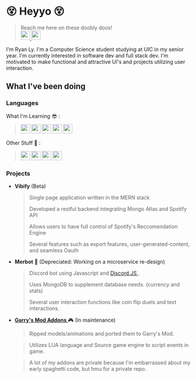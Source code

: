<!---
rlyjoe2/rlyjoe2 is a ✨ special ✨ repository because its `README.md` (this file) appears on your GitHub profile.
You can click the Preview link to take a look at your changes.
--->
 <link rel="stylesheet" href="https://cdn.jsdelivr.net/gh/devicons/devicon@v2.15.1/devicon.min.css"> 
 
# :dizzy_face: Heyyo :dizzy_face:
> Reach me here on these doobly doos!  
> <a href = "https://www.linkedin.com/in/ryan-ly-9a2ab71b7"> <img src="https://raw.githubusercontent.com/peterthehan/peterthehan/master/assets/linkedin.svg" width = 25 /> </a> <a href = "https://www.instagram.com/merble_/"> <img src = "https://raw.githubusercontent.com/hussainweb/hussainweb/main/icons/instagram.png" width = 25 /> </a>

I'm Ryan Ly. I'm a Computer Science student studying at UIC in my senior year. I'm currently interested in software dev and full stack dev. I'm motivated to make functional and attractive UI's and projects utilizing user interaction.
## What I've been doing

### Languages
  What I'm Learning :sunglasses: : 
> <img src="https://cdn.jsdelivr.net/gh/devicons/devicon/icons/javascript/javascript-plain.svg" width = 25 />  <img src="https://cdn.jsdelivr.net/gh/devicons/devicon/icons/java/java-original.svg" width = 25 /> <img src="https://cdn.jsdelivr.net/gh/devicons/devicon/icons/mongodb/mongodb-original-wordmark.svg" width = 25 />  <img src="https://cdn.jsdelivr.net/gh/devicons/devicon/icons/react/react-original-wordmark.svg" width = 25 /> <img src="https://cdn.jsdelivr.net/gh/devicons/devicon/icons/nodejs/nodejs-original.svg" width = 25 />
  
  Other Stuff :ghost: :
  > <img src="https://cdn.jsdelivr.net/gh/devicons/devicon/icons/cplusplus/cplusplus-original.svg" width = 25 /> <img src="https://cdn.jsdelivr.net/gh/devicons/devicon/icons/c/c-original.svg" width = 25 /> <img src="https://cdn.jsdelivr.net/gh/devicons/devicon/icons/python/python-original.svg" width = 25 /> <img src="https://cdn.jsdelivr.net/gh/devicons/devicon/icons/lua/lua-original.svg" width = 25 /> 
          
          
          
          

### Projects
- **Vibify** (Beta)
   > Single page application written in the MERN stack
   > 
   > Developed a restful backend integrating Mongo Atlas and Spotify API
   >
   > Allows users to have full control of Spotify's Reccomendation Engine
   >
   > Several features such as export features, user-generated-content, and seamless Oauth
- **Merbot** :space_invader: (Depreciated: Working on a microservice re-design)
   > Discord bot using Javascript and <a href = "https://discord.js.org/#/"> Discord.JS </a>.
   > 
   > Uses MongoDB to supplement database needs. (currency and stats)
   > 
   > Several user interaction functions like coin flip duels and text interactions.
- <a href = "https://steamcommunity.com/sharedfiles/filedetails/?id=2834480388"> **Garry's Mod Addons** </a> :video_game: (In maintenance)
   > Ripped models/animations and ported them to Garry's Mod.

   > Utilizes LUA language and Source game engine to script events in game.

   > A lot of my addons are private because I'm embarrassed about my early spaghetti code, but hmu for a private repo.
 
